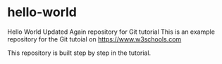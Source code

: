 # hello-world
Hello World Updated Again repository for Git tutorial
This is an example repository for the Git tutoial on https://www.w3schools.com

This repository is built step by step in the tutorial.
